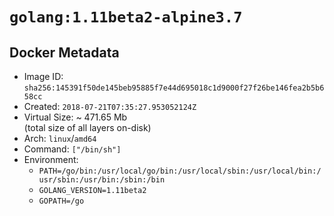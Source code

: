 # `golang:1.11beta2-alpine3.7`

## Docker Metadata

- Image ID: `sha256:145391f50de145beb95885f7e44d695018c1d9000f27f26be146fea2b5b658cc`
- Created: `2018-07-21T07:35:27.953052124Z`
- Virtual Size: ~ 471.65 Mb  
  (total size of all layers on-disk)
- Arch: `linux`/`amd64`
- Command: `["/bin/sh"]`
- Environment:
  - `PATH=/go/bin:/usr/local/go/bin:/usr/local/sbin:/usr/local/bin:/usr/sbin:/usr/bin:/sbin:/bin`
  - `GOLANG_VERSION=1.11beta2`
  - `GOPATH=/go`
